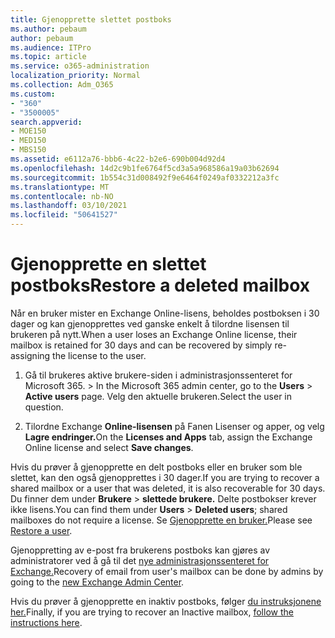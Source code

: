 ```yaml
---
title: Gjenopprette slettet postboks
ms.author: pebaum
author: pebaum
ms.audience: ITPro
ms.topic: article
ms.service: o365-administration
localization_priority: Normal
ms.collection: Adm_O365
ms.custom:
- "360"
- "3500005"
search.appverid:
- MOE150
- MED150
- MBS150
ms.assetid: e6112a76-bbb6-4c22-b2e6-690b004d92d4
ms.openlocfilehash: 14d2c9b1fe6764f5cd3a5a968586a19a03b62694
ms.sourcegitcommit: 1b554c31d008492f9e6464f0249af0332212a3fc
ms.translationtype: MT
ms.contentlocale: nb-NO
ms.lasthandoff: 03/10/2021
ms.locfileid: "50641527"
---
```

# <a name="restore-a-deleted-mailbox"></a><span data-ttu-id="c9b81-102">Gjenopprette en slettet postboks</span><span class="sxs-lookup"><span data-stu-id="c9b81-102">Restore a deleted mailbox</span></span>

<span data-ttu-id="c9b81-103">Når en bruker mister en Exchange Online-lisens, beholdes postboksen i 30 dager og kan gjenopprettes ved ganske enkelt å tilordne lisensen til brukeren på nytt.</span><span class="sxs-lookup"><span data-stu-id="c9b81-103">When a user loses an Exchange Online license, their mailbox is retained for 30 days and can be recovered by simply re-assigning the license to the user.</span></span>
  
1. <span data-ttu-id="c9b81-104">Gå til brukeres aktive brukere-siden  i administrasjonssenteret for Microsoft 365. \> </span><span class="sxs-lookup"><span data-stu-id="c9b81-104">In the Microsoft 365 admin center, go to the **Users** \> **Active users** page.</span></span> <span data-ttu-id="c9b81-105">Velg den aktuelle brukeren.</span><span class="sxs-lookup"><span data-stu-id="c9b81-105">Select the user in question.</span></span>

2. <span data-ttu-id="c9b81-106">Tilordne Exchange **Online-lisensen** på Fanen Lisenser og apper, og velg **Lagre endringer.**</span><span class="sxs-lookup"><span data-stu-id="c9b81-106">On the **Licenses and Apps** tab, assign the Exchange Online license and select **Save changes**.</span></span>

<span data-ttu-id="c9b81-107">Hvis du prøver å gjenopprette en delt postboks eller en bruker som ble slettet, kan den også gjenopprettes i 30 dager.</span><span class="sxs-lookup"><span data-stu-id="c9b81-107">If you are trying to recover a shared mailbox or a user that was deleted, it is also recoverable for 30 days.</span></span> <span data-ttu-id="c9b81-108">Du finner dem under **Brukere** \> **slettede brukere.** Delte postbokser krever ikke lisens.</span><span class="sxs-lookup"><span data-stu-id="c9b81-108">You can find them under **Users** \> **Deleted users**; shared mailboxes do not require a license.</span></span> <span data-ttu-id="c9b81-109">Se [Gjenopprette en bruker.](https://docs.microsoft.com/microsoft-365/admin/add-users/restore-user)</span><span class="sxs-lookup"><span data-stu-id="c9b81-109">Please see [Restore a user](https://docs.microsoft.com/microsoft-365/admin/add-users/restore-user).</span></span>

<span data-ttu-id="c9b81-110">Gjenoppretting av e-post fra brukerens postboks kan gjøres av administratorer ved å gå til det [nye administrasjonssenteret for Exchange.](https://techcommunity.microsoft.com/t5/exchange-team-blog/a-new-recoverableitems-experience-comes-to-exchange-online/ba-p/1505353)</span><span class="sxs-lookup"><span data-stu-id="c9b81-110">Recovery of email from user's mailbox can be done by admins by going to the [new Exchange Admin Center](https://techcommunity.microsoft.com/t5/exchange-team-blog/a-new-recoverableitems-experience-comes-to-exchange-online/ba-p/1505353).</span></span>

<span data-ttu-id="c9b81-111">Hvis du prøver å gjenopprette en inaktiv postboks, følger [du instruksjonene her.](https://docs.microsoft.com/microsoft-365/compliance/recover-an-inactive-mailbox)</span><span class="sxs-lookup"><span data-stu-id="c9b81-111">Finally, if you are trying to recover an Inactive mailbox, [follow the instructions here](https://docs.microsoft.com/microsoft-365/compliance/recover-an-inactive-mailbox).</span></span>
  
